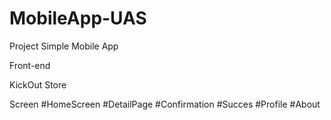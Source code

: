 # MobileApp-UAS

Project Simple Mobile App

Front-end

KickOut Store

Screen
#HomeScreen
#DetailPage
#Confirmation
#Succes
#Profile
#About
